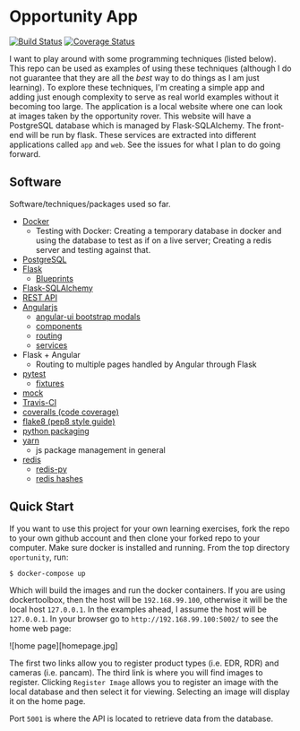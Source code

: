 # Opportunity App

[![Build Status](https://travis-ci.com/pbvarga1/docker_opportunity.svg?branch=master)](https://travis-ci.com/pbvarga1/docker_opportunity)
[![Coverage Status](https://coveralls.io/repos/github/pbvarga1/docker_opportunity/badge.svg?branch=master)](https://coveralls.io/github/pbvarga1/docker_opportunity?branch=master)

I want to play around with some programming techniques (listed below). This
repo can be used as examples of using these techniques (although I do not
guarantee that they are all the *best* way to do things as I am just learning).
To explore these techniques, I'm creating a simple app and adding just enough
complexity to serve as real world examples without it becoming too large. The
application is a local website where one can look at images taken by the
opportunity rover. This website will have a PostgreSQL database which is
managed by Flask-SQLAlchemy. The front-end will be run by flask. These services
are extracted into different applications called ``app`` and ``web``. See the
issues for what I plan to do going forward.


## Software

Software/techniques/packages used so far.

* [Docker](https://docs.docker.com/)
    * Testing with Docker: Creating a temporary database in docker and using
      the database to test as if on a live server; Creating a redis server and
      testing against that.
* [PostgreSQL](https://www.postgresql.org/docs/)
* [Flask](http://flask.pocoo.org/)
    * [Blueprints](http://flask.pocoo.org/docs/1.0/blueprints/)
* [Flask-SQLAlchemy](http://flask-sqlalchemy.pocoo.org/2.3/)
* [REST API](https://en.wikipedia.org/wiki/Representational_state_transfer)
* [Angularjs](https://docs.angularjs.org/api)
    * [angular-ui bootstrap modals](https://angular-ui.github.io/bootstrap/#!#modal)
    * [components](https://docs.angularjs.org/guide/component)
    * [routing](https://docs.angularjs.org/tutorial/step_09)
    * [services](https://docs.angularjs.org/api/ng/type/angular.Module#service)
* Flask + Angular
    * Routing to multiple pages handled by Angular through Flask
* [pytest](https://docs.pytest.org/en/latest/contents.html)
    * [fixtures](https://docs.pytest.org/en/latest/fixture.html)
* [mock](https://docs.python.org/3/library/unittest.mock.html)
* [Travis-CI](https://docs.travis-ci.com/)
* [coveralls (code coverage)](https://docs.coveralls.io/)
* [flake8 (pep8 style guide)](http://flake8.pycqa.org/en/latest/)
* [python packaging](https://packaging.python.org/tutorials/packaging-projects/#creating-setup-py)
* [yarn](https://yarnpkg.com/en/)
    * js package management in general
* [redis](https://redis.io/)
    * [redis-py](https://redis-py.readthedocs.io/en/latest/)
    * [redis hashes](https://redis.io/topics/data-types#hashes)


## Quick Start

If you want to use this project for your own learning exercises, fork the repo
to your own github account and then clone your forked repo to your computer.
Make sure docker is installed and running. From the top directory
``oportunity``, run:

```shell
$ docker-compose up
```

Which will build the images and run the docker containers. If you are using
dockertoolbox, then the host will be ``192.168.99.100``, otherwise it will be
the local host ``127.0.0.1``. In the examples ahead, I assume the host will
be ``127.0.0.1``. In your browser go to ``http://192.168.99.100:5002/`` to
see the home web page:

![home page][homepage.jpg]

The first two links allow you to register product types (i.e. EDR, RDR) and
cameras (i.e. pancam). The third link is where you will find images to
register. Clicking ``Register Image`` allows you to register an image with the
local database and then select it for viewing. Selecting an image will display
it on the home page.

Port ``5001`` is where the API is located to retrieve data from the database.
